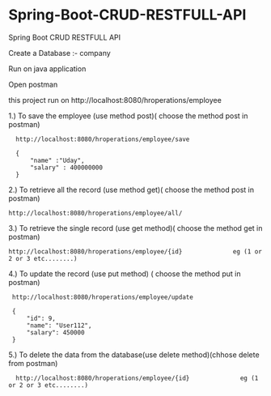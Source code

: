 # Spring-Boot-CRUD-RESTFULL-API
Spring Boot CRUD RESTFULL API

Create a Database :- company

Run on java application

Open postman

this project run on  http://localhost:8080/hroperations/employee


1.)  To save the employee (use method post)( choose the method post in postman)

      http://localhost:8080/hroperations/employee/save

      {
	      "name" :"Uday",
	      "salary" : 400000000
      }
      
2.)  To retrieve all the record (use method get)( choose the method post in postman)

    http://localhost:8080/hroperations/employee/all/
    
3.) To retrieve the single record (use get method)( choose the method get in postman)

    http://localhost:8080/hroperations/employee/{id}              eg (1 or 2 or 3 etc........)
    
4.) To update the record (use put method) ( choose the method put in postman)

     http://localhost:8080/hroperations/employee/update
     
     {
         "id": 9,
         "name": "User112",
         "salary": 450000
     }
     
 5.) To delete the data from the database(use delete method)(chhose delete from postman)
 
      http://localhost:8080/hroperations/employee/{id}              eg (1 or 2 or 3 etc........)

    
  
